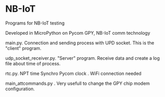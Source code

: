 # NB-IoT
Programs for NB-IoT testing

Developed in MicroPython on Pycom GPY, NB-IoT comm technology

main.py. Connection and sending process with UPD socket. This is the "client" program.

udp_socket_receiver.py. "Server" program. Receive data and create a log file about time of process.

rtc.py. NPT time Synchro Pycom clock . WiFi connection needed

main_attcommands.py . Very usefull to change the GPY chip modem configuration.
